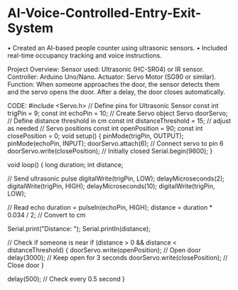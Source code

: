 # AI-Voice-Controlled-Entry-Exit-System
•	Created an AI-based people counter using ultrasonic sensors.
•	Included real-time occupancy tracking and voice instructions.

Project Overview:
Sensor used: Ultrasonic (HC-SR04) or IR sensor.
Controller: Arduino Uno/Nano.
Actuator: Servo Motor (SG90 or similar).
Function: When someone approaches the door, the sensor detects them and the servo opens the door. After a delay, the door closes automatically.

CODE:
#include <Servo.h>
// Define pins for Ultrasonic Sensor
const int trigPin = 9;
const int echoPin = 10;
// Create Servo object
Servo doorServo;
// Define distance threshold in cm
const int distanceThreshold = 15; // adjust as needed
// Servo positions
const int openPosition = 90;
const int closePosition = 0;
void setup() {
  pinMode(trigPin, OUTPUT);
  pinMode(echoPin, INPUT);
  doorServo.attach(6); // Connect servo to pin 6
  doorServo.write(closePosition); // Initially closed
  Serial.begin(9600);
}

void loop() {
  long duration;
  int distance;

  // Send ultrasonic pulse
  digitalWrite(trigPin, LOW);
  delayMicroseconds(2);
  digitalWrite(trigPin, HIGH);
  delayMicroseconds(10);
  digitalWrite(trigPin, LOW);

  // Read echo
  duration = pulseIn(echoPin, HIGH);
  distance = duration * 0.034 / 2; // Convert to cm

  Serial.print("Distance: ");
  Serial.println(distance);

  // Check if someone is near
  if (distance > 0 && distance < distanceThreshold) {
    doorServo.write(openPosition); // Open door
    delay(3000); // Keep open for 3 seconds
    doorServo.write(closePosition); // Close door
  }

  delay(500); // Check every 0.5 second
}
